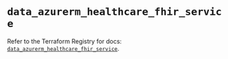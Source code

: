 # `data_azurerm_healthcare_fhir_service`

Refer to the Terraform Registry for docs: [`data_azurerm_healthcare_fhir_service`](https://registry.terraform.io/providers/hashicorp/azurerm/3.99.0/docs/data-sources/healthcare_fhir_service).
